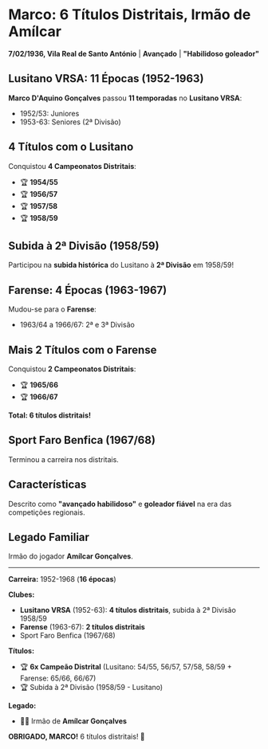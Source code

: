 # Marco: 6 Títulos Distritais, Irmão de Amílcar

**7/02/1936, Vila Real de Santo António** | **Avançado** | **"Habilidoso goleador"**

## Lusitano VRSA: 11 Épocas (1952-1963)

**Marco D'Aquino Gonçalves** passou **11 temporadas** no **Lusitano VRSA**:
- 1952/53: Juniores
- 1953-63: Seniores (2ª Divisão)

## 4 Títulos com o Lusitano

Conquistou **4 Campeonatos Distritais**:
- 🏆 **1954/55**
- 🏆 **1956/57**
- 🏆 **1957/58**
- 🏆 **1958/59**

## Subida à 2ª Divisão (1958/59)

Participou na **subida histórica** do Lusitano à **2ª Divisão** em 1958/59!

## Farense: 4 Épocas (1963-1967)

Mudou-se para o **Farense**:
- 1963/64 a 1966/67: 2ª e 3ª Divisão

## Mais 2 Títulos com o Farense

Conquistou **2 Campeonatos Distritais**:
- 🏆 **1965/66**
- 🏆 **1966/67**

**Total: 6 títulos distritais!**

## Sport Faro Benfica (1967/68)

Terminou a carreira nos distritais.

## Características

Descrito como **"avançado habilidoso"** e **goleador fiável** na era das competições regionais.

## Legado Familiar

Irmão do jogador **Amílcar Gonçalves**.

---

**Carreira:** 1952-1968 (**16 épocas**)

**Clubes:**
- **Lusitano VRSA** (1952-63): **4 títulos distritais**, subida à 2ª Divisão 1958/59
- **Farense** (1963-67): **2 títulos distritais**
- Sport Faro Benfica (1967/68)

**Títulos:**
- 🏆 **6x Campeão Distrital** (Lusitano: 54/55, 56/57, 57/58, 58/59 + Farense: 65/66, 66/67)
- 🏆 Subida à 2ª Divisão (1958/59 - Lusitano)

**Legado:**
- 👨‍👦 Irmão de **Amílcar Gonçalves**

**OBRIGADO, MARCO!** 6 títulos distritais! 🦁
